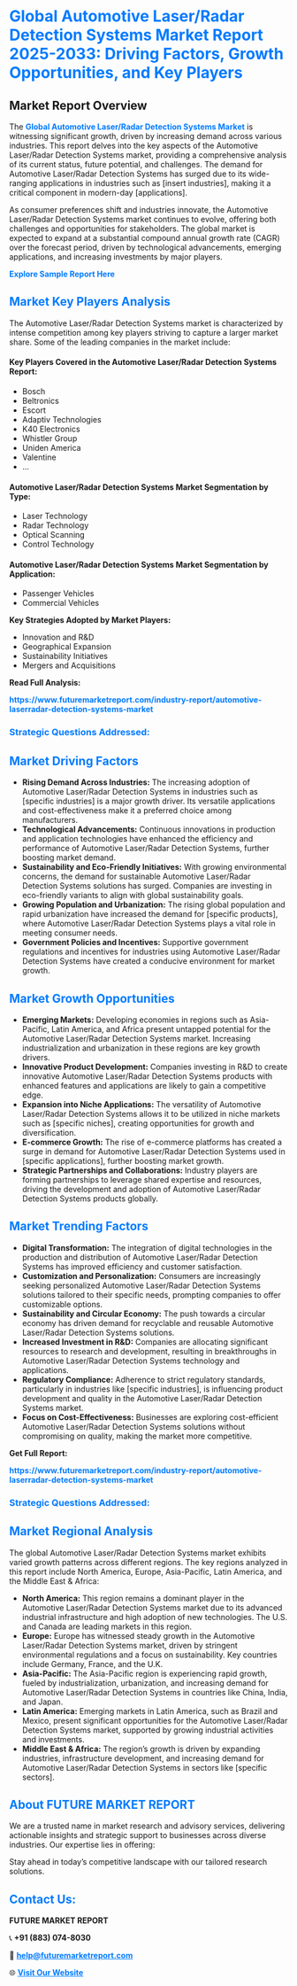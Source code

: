 <h1 style="color: #007BFF;">Global Automotive Laser/Radar Detection Systems Market Report 2025-2033: Driving Factors, Growth Opportunities, and Key Players</h1>

<section id="overview">
<h2>Market Report Overview</h2>
<p>The <a href="https://www.futuremarketreport.com/industry-report/automotive-laserradar-detection-systems-market" style="color: #007BFF; text-decoration: none;"><strong>Global Automotive Laser/Radar Detection Systems Market</strong></a> is witnessing significant growth, driven by increasing demand across various industries. This report delves into the key aspects of the Automotive Laser/Radar Detection Systems market, providing a comprehensive analysis of its current status, future potential, and challenges. The demand for Automotive Laser/Radar Detection Systems has surged due to its wide-ranging applications in industries such as [insert industries], making it a critical component in modern-day [applications].</p>
<p>As consumer preferences shift and industries innovate, the Automotive Laser/Radar Detection Systems market continues to evolve, offering both challenges and opportunities for stakeholders. The global market is expected to expand at a substantial compound annual growth rate (CAGR) over the forecast period, driven by technological advancements, emerging applications, and increasing investments by major players.</p>
</section>

<section id="overview">
<p><a href="https://www.futuremarketreport.com/request-sample/reportId=91087" style="color: #007BFF; text-decoration: none;"><strong>Explore Sample Report Here</strong></a></p>
</section>

<section id="key-players">
<h2 style="color: #007BFF;">Market Key Players Analysis</h2>
<p>The Automotive Laser/Radar Detection Systems market is characterized by intense competition among key players striving to capture a larger market share. Some of the leading companies in the market include:</p>
<h4>Key Players Covered in the Automotive Laser/Radar Detection Systems Report:</h4>
<ul><li>Bosch</li><li>Beltronics</li><li>Escort</li><li>Adaptiv Technologies</li><li>K40 Electronics</li><li>Whistler Group</li><li>Uniden America</li><li>Valentine</li><li>...</li></ul>
<h4>Automotive Laser/Radar Detection Systems Market Segmentation by Type:</h4>
<ul><li>Laser Technology</li><li>Radar Technology</li><li>Optical Scanning</li><li>Control Technology</li></ul>

<h4>Automotive Laser/Radar Detection Systems Market Segmentation by Application:</h4>
<ul><li>Passenger Vehicles</li><li>Commercial Vehicles</li></ul>
<p><strong>Key Strategies Adopted by Market Players:</strong></p>
<ul>
<li>Innovation and R&D</li>
<li>Geographical Expansion</li>
<li>Sustainability Initiatives</li>
<li>Mergers and Acquisitions</li>
</ul>
</section>

<section>
<p><strong>Read Full Analysis: </strong></p><a href="https://www.futuremarketreport.com/industry-report/automotive-laserradar-detection-systems-market" style="color: #007BFF; text-decoration: none;"><strong>https://www.futuremarketreport.com/industry-report/automotive-laserradar-detection-systems-market</strong></a>
<h3 style="color: #007BFF;">Strategic Questions Addressed:</h3>
</section>

<section id="driving-factors">
<h2 style="color: #007BFF;">Market Driving Factors</h2>
<ul>
<li><strong>Rising Demand Across Industries:</strong> The increasing adoption of Automotive Laser/Radar Detection Systems in industries such as [specific industries] is a major growth driver. Its versatile applications and cost-effectiveness make it a preferred choice among manufacturers.</li>
<li><strong>Technological Advancements:</strong> Continuous innovations in production and application technologies have enhanced the efficiency and performance of Automotive Laser/Radar Detection Systems, further boosting market demand.</li>
<li><strong>Sustainability and Eco-Friendly Initiatives:</strong> With growing environmental concerns, the demand for sustainable Automotive Laser/Radar Detection Systems solutions has surged. Companies are investing in eco-friendly variants to align with global sustainability goals.</li>
<li><strong>Growing Population and Urbanization:</strong> The rising global population and rapid urbanization have increased the demand for [specific products], where Automotive Laser/Radar Detection Systems plays a vital role in meeting consumer needs.</li>
<li><strong>Government Policies and Incentives:</strong> Supportive government regulations and incentives for industries using Automotive Laser/Radar Detection Systems have created a conducive environment for market growth.</li>
</ul>
</section>

<section id="growth-opportunities">
<h2 style="color: #007BFF;">Market Growth Opportunities</h2>
<ul>
<li><strong>Emerging Markets:</strong> Developing economies in regions such as Asia-Pacific, Latin America, and Africa present untapped potential for the Automotive Laser/Radar Detection Systems market. Increasing industrialization and urbanization in these regions are key growth drivers.</li>
<li><strong>Innovative Product Development:</strong> Companies investing in R&D to create innovative Automotive Laser/Radar Detection Systems products with enhanced features and applications are likely to gain a competitive edge.</li>
<li><strong>Expansion into Niche Applications:</strong> The versatility of Automotive Laser/Radar Detection Systems allows it to be utilized in niche markets such as [specific niches], creating opportunities for growth and diversification.</li>
<li><strong>E-commerce Growth:</strong> The rise of e-commerce platforms has created a surge in demand for Automotive Laser/Radar Detection Systems used in [specific applications], further boosting market growth.</li>
<li><strong>Strategic Partnerships and Collaborations:</strong> Industry players are forming partnerships to leverage shared expertise and resources, driving the development and adoption of Automotive Laser/Radar Detection Systems products globally.</li>
</ul>
</section>

<section id="trending-factors">
<h2 style="color: #007BFF;">Market Trending Factors</h2>
<ul>
<li><strong>Digital Transformation:</strong> The integration of digital technologies in the production and distribution of Automotive Laser/Radar Detection Systems has improved efficiency and customer satisfaction.</li>
<li><strong>Customization and Personalization:</strong> Consumers are increasingly seeking personalized Automotive Laser/Radar Detection Systems solutions tailored to their specific needs, prompting companies to offer customizable options.</li>
<li><strong>Sustainability and Circular Economy:</strong> The push towards a circular economy has driven demand for recyclable and reusable Automotive Laser/Radar Detection Systems solutions.</li>
<li><strong>Increased Investment in R&D:</strong> Companies are allocating significant resources to research and development, resulting in breakthroughs in Automotive Laser/Radar Detection Systems technology and applications.</li>
<li><strong>Regulatory Compliance:</strong> Adherence to strict regulatory standards, particularly in industries like [specific industries], is influencing product development and quality in the Automotive Laser/Radar Detection Systems market.</li>
<li><strong>Focus on Cost-Effectiveness:</strong> Businesses are exploring cost-efficient Automotive Laser/Radar Detection Systems solutions without compromising on quality, making the market more competitive.</li>
</ul>
</section>

<section>
<p><strong>Get Full Report: </strong></p><a href="https://www.futuremarketreport.com/industry-report/automotive-laserradar-detection-systems-market" style="color: #007BFF; text-decoration: none;"><strong>https://www.futuremarketreport.com/industry-report/automotive-laserradar-detection-systems-market</strong></a>
<h3 style="color: #007BFF;">Strategic Questions Addressed:</h3>
</section>


<section id="regional-analysis">
<h2 style="color: #007BFF;">Market Regional Analysis</h2>
<p>The global Automotive Laser/Radar Detection Systems market exhibits varied growth patterns across different regions. The key regions analyzed in this report include North America, Europe, Asia-Pacific, Latin America, and the Middle East & Africa:</p>
<ul>
<li><strong>North America:</strong> This region remains a dominant player in the Automotive Laser/Radar Detection Systems market due to its advanced industrial infrastructure and high adoption of new technologies. The U.S. and Canada are leading markets in this region.</li>
<li><strong>Europe:</strong> Europe has witnessed steady growth in the Automotive Laser/Radar Detection Systems market, driven by stringent environmental regulations and a focus on sustainability. Key countries include Germany, France, and the U.K.</li>
<li><strong>Asia-Pacific:</strong> The Asia-Pacific region is experiencing rapid growth, fueled by industrialization, urbanization, and increasing demand for Automotive Laser/Radar Detection Systems in countries like China, India, and Japan.</li>
<li><strong>Latin America:</strong> Emerging markets in Latin America, such as Brazil and Mexico, present significant opportunities for the Automotive Laser/Radar Detection Systems market, supported by growing industrial activities and investments.</li>
<li><strong>Middle East & Africa:</strong> The region’s growth is driven by expanding industries, infrastructure development, and increasing demand for Automotive Laser/Radar Detection Systems in sectors like [specific sectors].</li>
</ul>
</section>

<footer>
<h2 style="color: #007BFF;">About FUTURE MARKET REPORT</h2>
<p>We are a trusted name in market research and advisory services, delivering actionable insights and strategic support to businesses across diverse industries. Our expertise lies in offering:</p>

<p>Stay ahead in today’s competitive landscape with our tailored research solutions.</p>

<h2 style="color: #007BFF;">Contact Us:</h2>
<p><strong>FUTURE MARKET REPORT</strong></p>
<p>📞 <strong>+91 (883) 074-8030</strong></p>
<p>📧 <strong><a href="mailto:help@futuremarketreport.com" style="color: #007BFF;">help@futuremarketreport.com</a></strong></p>
<p>🌐 <strong><a href="https://www.futuremarketreport.com/" style="color: #007BFF;">Visit Our Website</a></strong></p>
</footer>